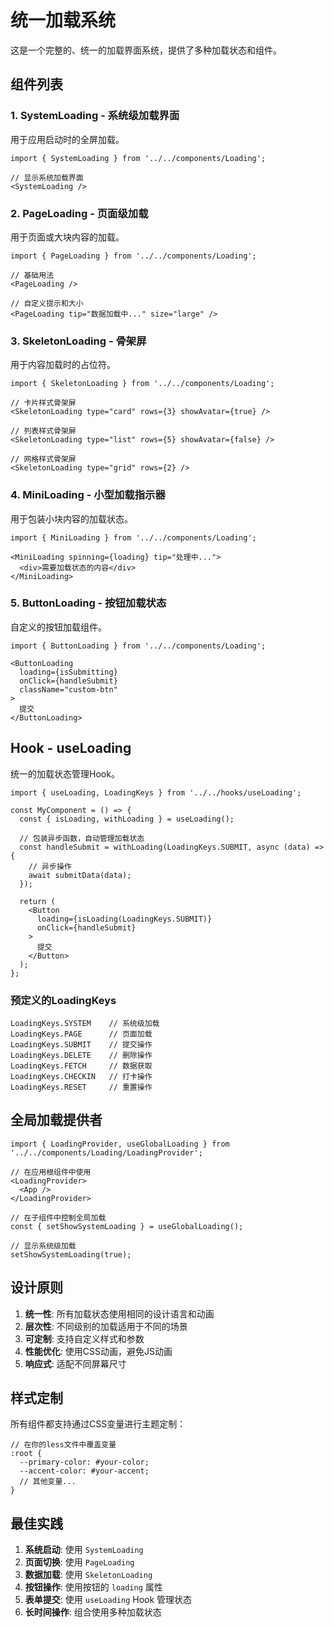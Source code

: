 # 统一加载系统

这是一个完整的、统一的加载界面系统，提供了多种加载状态和组件。

## 组件列表

### 1. SystemLoading - 系统级加载界面
用于应用启动时的全屏加载。

```tsx
import { SystemLoading } from '../../components/Loading';

// 显示系统加载界面
<SystemLoading />
```

### 2. PageLoading - 页面级加载
用于页面或大块内容的加载。

```tsx
import { PageLoading } from '../../components/Loading';

// 基础用法
<PageLoading />

// 自定义提示和大小
<PageLoading tip="数据加载中..." size="large" />
```

### 3. SkeletonLoading - 骨架屏
用于内容加载时的占位符。

```tsx
import { SkeletonLoading } from '../../components/Loading';

// 卡片样式骨架屏
<SkeletonLoading type="card" rows={3} showAvatar={true} />

// 列表样式骨架屏
<SkeletonLoading type="list" rows={5} showAvatar={false} />

// 网格样式骨架屏
<SkeletonLoading type="grid" rows={2} />
```

### 4. MiniLoading - 小型加载指示器
用于包装小块内容的加载状态。

```tsx
import { MiniLoading } from '../../components/Loading';

<MiniLoading spinning={loading} tip="处理中...">
  <div>需要加载状态的内容</div>
</MiniLoading>
```

### 5. ButtonLoading - 按钮加载状态
自定义的按钮加载组件。

```tsx
import { ButtonLoading } from '../../components/Loading';

<ButtonLoading 
  loading={isSubmitting} 
  onClick={handleSubmit}
  className="custom-btn"
>
  提交
</ButtonLoading>
```

## Hook - useLoading

统一的加载状态管理Hook。

```tsx
import { useLoading, LoadingKeys } from '../../hooks/useLoading';

const MyComponent = () => {
  const { isLoading, withLoading } = useLoading();

  // 包装异步函数，自动管理加载状态
  const handleSubmit = withLoading(LoadingKeys.SUBMIT, async (data) => {
    // 异步操作
    await submitData(data);
  });

  return (
    <Button 
      loading={isLoading(LoadingKeys.SUBMIT)}
      onClick={handleSubmit}
    >
      提交
    </Button>
  );
};
```

### 预定义的LoadingKeys

```tsx
LoadingKeys.SYSTEM    // 系统级加载
LoadingKeys.PAGE      // 页面加载
LoadingKeys.SUBMIT    // 提交操作
LoadingKeys.DELETE    // 删除操作
LoadingKeys.FETCH     // 数据获取
LoadingKeys.CHECKIN   // 打卡操作
LoadingKeys.RESET     // 重置操作
```

## 全局加载提供者

```tsx
import { LoadingProvider, useGlobalLoading } from '../../components/Loading/LoadingProvider';

// 在应用根组件中使用
<LoadingProvider>
  <App />
</LoadingProvider>

// 在子组件中控制全局加载
const { setShowSystemLoading } = useGlobalLoading();

// 显示系统级加载
setShowSystemLoading(true);
```

## 设计原则

1. **统一性**: 所有加载状态使用相同的设计语言和动画
2. **层次性**: 不同级别的加载适用于不同的场景
3. **可定制**: 支持自定义样式和参数
4. **性能优化**: 使用CSS动画，避免JS动画
5. **响应式**: 适配不同屏幕尺寸

## 样式定制

所有组件都支持通过CSS变量进行主题定制：

```less
// 在你的less文件中覆盖变量
:root {
  --primary-color: #your-color;
  --accent-color: #your-accent;
  // 其他变量...
}
```

## 最佳实践

1. **系统启动**: 使用 `SystemLoading`
2. **页面切换**: 使用 `PageLoading`
3. **数据加载**: 使用 `SkeletonLoading`
4. **按钮操作**: 使用按钮的 `loading` 属性
5. **表单提交**: 使用 `useLoading` Hook 管理状态
6. **长时间操作**: 组合使用多种加载状态 